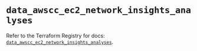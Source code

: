 # `data_awscc_ec2_network_insights_analyses`

Refer to the Terraform Registry for docs: [`data_awscc_ec2_network_insights_analyses`](https://registry.terraform.io/providers/hashicorp/awscc/0.70.0/docs/data-sources/ec2_network_insights_analyses).
